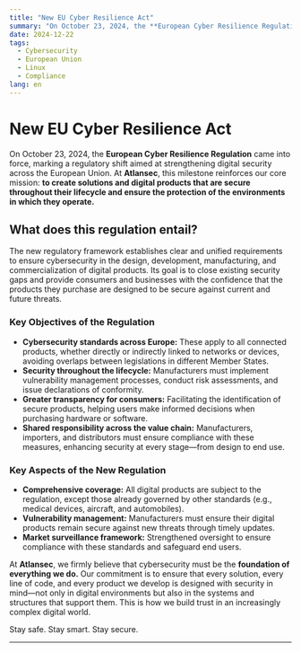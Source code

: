 ```yaml
---
title: "New EU Cyber Resilience Act"
summary: "On October 23, 2024, the **European Cyber Resilience Regulation** came into force, marking a regulatory shift aimed at strengthening digital security across the European Union. At **Atlansec**, this milestone reinforces our core mission: **to create solutions and digital products that are secure throughout their lifecycle and ensure the protection of the environments in which they operate.**"
date: 2024-12-22
tags:
  - Cybersecurity
  - European Union
  - Linux
  - Compliance
lang: en
---
```


# New EU Cyber Resilience Act

On October 23, 2024, the **European Cyber Resilience Regulation** came into force, marking a regulatory shift aimed at strengthening digital security across the European Union. At **Atlansec**, this milestone reinforces our core mission: **to create solutions and digital products that are secure throughout their lifecycle and ensure the protection of the environments in which they operate.**

<!-- more -->

## What does this regulation entail?

The new regulatory framework establishes clear and unified requirements to ensure cybersecurity in the design, development, manufacturing, and commercialization of digital products. Its goal is to close existing security gaps and provide consumers and businesses with the confidence that the products they purchase are designed to be secure against current and future threats.

### **Key Objectives of the Regulation**

- **Cybersecurity standards across Europe:**
  These apply to all connected products, whether directly or indirectly linked to networks or devices, avoiding overlaps between legislations in different Member States.
- **Security throughout the lifecycle:**
  Manufacturers must implement vulnerability management processes, conduct risk assessments, and issue declarations of conformity.
- **Greater transparency for consumers:**
  Facilitating the identification of secure products, helping users make informed decisions when purchasing hardware or software.
- **Shared responsibility across the value chain:**
  Manufacturers, importers, and distributors must ensure compliance with these measures, enhancing security at every stage—from design to end use.

### **Key Aspects of the New Regulation**

- **Comprehensive coverage:**
  All digital products are subject to the regulation, except those already governed by other standards (e.g., medical devices, aircraft, and automobiles).
- **Vulnerability management:**
  Manufacturers must ensure their digital products remain secure against new threats through timely updates.
- **Market surveillance framework:**
  Strengthened oversight to ensure compliance with these standards and safeguard end users.

At **Atlansec**, we firmly believe that cybersecurity must be the **foundation of everything we do.** Our commitment is to ensure that every solution, every line of code, and every product we develop is designed with security in mind—not only in digital environments but also in the systems and structures that support them. This is how we build trust in an increasingly complex digital world.

Stay safe. Stay smart. Stay secure.

---